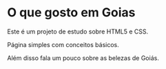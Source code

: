 # O que gosto em Goias

Este é um projeto de estudo sobre HTML5 e CSS.

Página simples com conceitos básicos.

Além disso fala um pouco sobre as belezas de Goiás.
